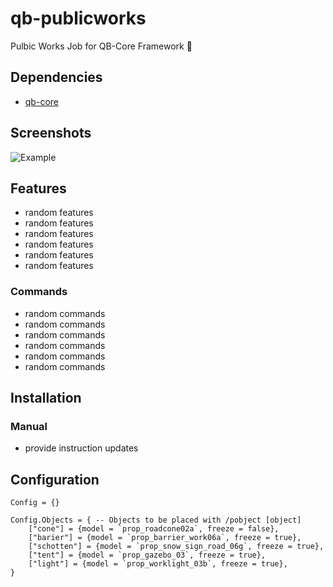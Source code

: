 # qb-publicworks
Pulbic Works Job for QB-Core Framework 👷

## Dependencies
- [qb-core](https://github.com/qbcore-framework/qb-core)

## Screenshots
![Example](https://example.com/)

## Features
- random features
- random features
- random features
- random features
- random features
- random features


### Commands
- random commands
- random commands
- random commands
- random commands
- random commands
- random commands

## Installation
### Manual
- provide instruction updates

## Configuration
```
Config = {}

Config.Objects = { -- Objects to be placed with /pobject [object]
    ["cone"] = {model = `prop_roadcone02a`, freeze = false},
    ["barier"] = {model = `prop_barrier_work06a`, freeze = true},
    ["schotten"] = {model = `prop_snow_sign_road_06g`, freeze = true},
    ["tent"] = {model = `prop_gazebo_03`, freeze = true},
    ["light"] = {model = `prop_worklight_03b`, freeze = true},
}
```